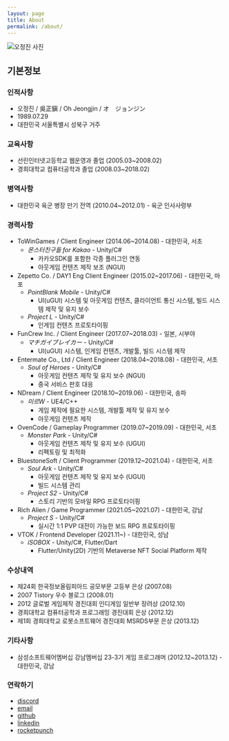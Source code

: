 ```yaml
---
layout: page
title: About
permalink: /about/
---
```


![오정진 사진](https://avatars.githubusercontent.com/u/2973238)

기본정보
--------------------

### 인적사항

- 오정진 / 吳正鎭 / Oh Jeongjin / オ　ジョンジン
- 1989.07.29
- 대한민국 서울특별시 성북구 거주

### 교육사항

- 선린인터넷고등학교 웹운영과 졸업 (2005.03~2008.02)
- 경희대학교 컴퓨터공학과 졸업 (2008.03~2018.02)

### 병역사항

- 대한민국 육군 병장 만기 전역 (2010.04~2012.01) - 육군 인사사령부

### 경력사항

- ToWinGames / Client Engineer (2014.06~2014.08) - 대한민국, 서초
  - *몬스터친구들 for Kakao* - Unity/C#
    - 카카오SDK를 포함한 각종 플러그인 연동
    - 아웃게임 컨텐츠 제작 보조 (NGUI)
- Zepetto Co. / DAY1 Eng Client Engineer (2015.02~2017.06) - 대한민국, 마포
  - *PointBlank Mobile* - Unity/C#
    - UI(uGUI) 시스템 및 아웃게임 컨텐츠, 클라이언트 통신 시스템, 빌드 시스템 제작 및 유지 보수
  - *Project L* - Unity/C#
    - 인게임 컨텐츠 프로토타이핑
- FunCrew Inc. / Client Engineer (2017.07~2018.03) - 일본, 시부야
  - *マチガイブレイカー* - Unity/C#
    - UI(uGUI) 시스템, 인게임 컨텐츠, 개발툴, 빌드 시스템 제작
- Entermate Co., Ltd / Client Engineer (2018.04~2018.08) - 대한민국, 서초
  - *Soul of Heroes* - Unity/C#
    - 아웃게임 컨텐츠 제작 및 유지 보수 (NGUI)
    - 중국 서비스 판호 대응
- NDream / Client Engineer (2018.10~2019.06) - 대한민국, 송파
  - *미르W* - UE4/C++
    - 게임 제작에 필요한 시스템, 개발툴 제작 및 유지 보수
    - 아웃게임 컨텐츠 제작
- OvenCode / Gameplay Programmer (2019.07~2019.09) - 대한민국, 서초
  - *Monster Park* - Unity/C#
    - 아웃게임 컨텐츠 제작 및 유지 보수 (UGUI)
    - 리펙토링 및 최적화
- BluestoneSoft / Client Programmer (2019.12~2021.04) - 대한민국, 서초
  - *Soul Ark* - Unity/C#
    - 아웃게임 컨텐츠 제작 및 유지 보수 (UGUI)
    - 빌드 시스템 관리
  - *Project S2* - Unity/C#
    - 스토리 기반의 모바일 RPG 프로토타이핑
- Rich Alien / Game Programmer (2021.05~2021.07) - 대한민국, 강남
  - *Project S* - Unity/C#
    - 실시간 1:1 PVP 대전이 가능한 보드 RPG 프로토타이핑
- VTOK / Frontend Developer (2021.11~) - 대한민국, 성남
  - *iSOBOX* - Unity/C#, Flutter/Dart
    - Flutter/Unity(2D) 기반의 Metaverse NFT Social Platform 제작

### 수상내역

- 제24회 한국정보올림피아드 공모부문 고등부 은상 (2007.08)
- 2007 Tistory 우수 블로그 (2008.01)
- 2012 글로벌 게임제작 경진대회 인디게임 일반부 장려상 (2012.10)
- 경희대학교 컴퓨터공학과 프로그래밍 경진대회 은상 (2012.12)
- 제1회 경희대학교 로봇소프트웨어 경진대회 MSRDS부문 은상 (2013.12)

### 기타사항

- 삼성소프트웨어멤버십 강남멤버십 23-3기 게임 프로그래머 (2012.12~2013.12) - 대한민국, 강남

### 연락하기

- [discord](https://discord.gg/rWFRhgMrE4)
- [email](mailto:onsemy@gmail.com)
- [github](https://github.com/onsemy)
- [linkedin](https://linkedin.com/in/onsemy)
- [rocketpunch](https://www.rocketpunch.com/@284d7b427b2443be)
